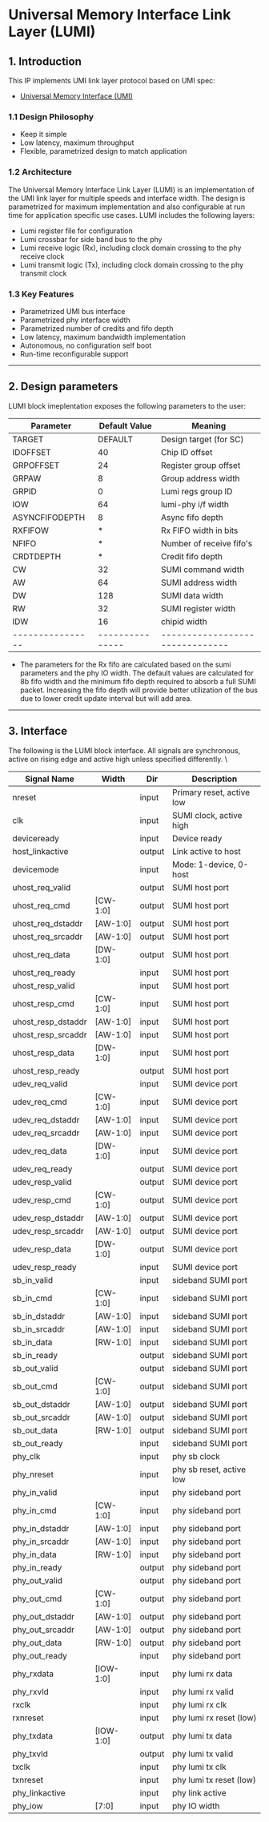 # Universal Memory Interface Link Layer (LUMI)

## 1. Introduction

This IP implements UMI link layer protocol based on UMI spec:
* [Universal Memory Interface (UMI)](https://github.com/zeroasiccorp/umi)


### 1.1 Design Philosophy

* Keep it simple
* Low latency, maximum throughput
* Flexible, parametrized design to match application

### 1.2 Architecture

The Universal Memory Interface Link Layer (LUMI) is an implementation of the UMI link layer for multiple speeds and interface width. The design is parametrized for maximum implementation and also configurable at run time for application specific use cases. LUMI includes the following layers:

* Lumi register file for configuration
* Lumi crossbar for side band bus to the phy
* Lumi receive logic (Rx), including clock domain crossing to the phy receive clock
* Lumi transmit logic (Tx), including clock domain crossing to the phy transmit clock

### 1.3 Key Features

  * Parametrized UMI bus interface
  * Parametrized phy interface width
  * Parametrized number of credits and fifo depth
  * Low latency, maximum bandwidth implementation
  * Autonomous, no configuration self boot
  * Run-time reconfigurable support

----
## 2. Design parameters

LUMI block imeplentation exposes the following parameters to the user:

| Parameter      | Default Value | Meaning                       |
|----------------|---------------|-------------------------------|
| TARGET         | DEFAULT       | Design target (for SC)        |
| IDOFFSET       | 40            | Chip ID offset                |
| GRPOFFSET      | 24            | Register group offset         |
| GRPAW          | 8             | Group address width           |
| GRPID          | 0             | Lumi regs group ID            |
| IOW            | 64            | lumi-phy i/f width            |
| ASYNCFIFODEPTH | 8             | Async fifo depth              |
| RXFIFOW        | *             | Rx FIFO width in bits         |
| NFIFO          | *             | Number of receive fifo's      |
| CRDTDEPTH      | *             | Credit fifo depth             |
| CW             | 32            | SUMI command width            |
| AW             | 64            | SUMI address width            |
| DW             | 128           | SUMI data width               |
| RW             | 32            | SUMI register width           |
| IDW            | 16            | chipid width                  |
|----------------|---------------|-------------------------------|

* The parameters for the Rx fifo are calculated based on the sumi parameters and the phy IO width. The default values are calculated for 8b fifo width and the minimum fifo depth required to absorb a full SUMI packet. Increasing the fifo depth will provide better utilization of the bus due to lower credit update interval but will add area.

----
## 3. Interface

The following is the LUMI block interface. All signals are synchronous, active on rising edge and active high unless specified differently. \

| Signal Name        | Width     |   Dir  | Description               |
|--------------------|-----------|--------|---------------------------|
| nreset             |           | input  | Primary reset, active low |
| clk                |           | input  | SUMI clock, active high   |
| deviceready        |           | input  | Device ready              |
| host_linkactive    |           | output | Link active to host       |
| devicemode         |           | input  | Mode: 1-device, 0-host    |
| uhost_req_valid    |           | output | SUMI host port            |
| uhost_req_cmd      | [CW-1:0]  | output | SUMI host port            |
| uhost_req_dstaddr  | [AW-1:0]  | output | SUMI host port            |
| uhost_req_srcaddr  | [AW-1:0]  | output | SUMI host port            |
| uhost_req_data     | [DW-1:0]  | output | SUMI host port            |
| uhost_req_ready    |           | input  | SUMI host port            |
| uhost_resp_valid   |           | input  | SUMI host port            |
| uhost_resp_cmd     | [CW-1:0]  | input  | SUMI host port            |
| uhost_resp_dstaddr | [AW-1:0]  | input  | SUMI host port            |
| uhost_resp_srcaddr | [AW-1:0]  | input  | SUMI host port            |
| uhost_resp_data    | [DW-1:0]  | input  | SUMI host port            |
| uhost_resp_ready   |           | output | SUMI host port            |
| udev_req_valid     |           | input  | SUMI device port          |
| udev_req_cmd       | [CW-1:0]  | input  | SUMI device port          |
| udev_req_dstaddr   | [AW-1:0]  | input  | SUMI device port          |
| udev_req_srcaddr   | [AW-1:0]  | input  | SUMI device port          |
| udev_req_data      | [DW-1:0]  | input  | SUMI device port          |
| udev_req_ready     |           | output | SUMI device port          |
| udev_resp_valid    |           | output | SUMI device port          |
| udev_resp_cmd      | [CW-1:0]  | output | SUMI device port          |
| udev_resp_dstaddr  | [AW-1:0]  | output | SUMI device port          |
| udev_resp_srcaddr  | [AW-1:0]  | output | SUMI device port          |
| udev_resp_data     | [DW-1:0]  | output | SUMI device port          |
| udev_resp_ready    |           | input  | SUMI device port          |
| sb_in_valid        |           | input  | sideband SUMI port        |
| sb_in_cmd          | [CW-1:0]  | input  | sideband SUMI port        |
| sb_in_dstaddr      | [AW-1:0]  | input  | sideband SUMI port        |
| sb_in_srcaddr      | [AW-1:0]  | input  | sideband SUMI port        |
| sb_in_data         | [RW-1:0]  | input  | sideband SUMI port        |
| sb_in_ready        |           | output | sideband SUMI port        |
| sb_out_valid       |           | output | sideband SUMI port        |
| sb_out_cmd         | [CW-1:0]  | output | sideband SUMI port        |
| sb_out_dstaddr     | [AW-1:0]  | output | sideband SUMI port        |
| sb_out_srcaddr     | [AW-1:0]  | output | sideband SUMI port        |
| sb_out_data        | [RW-1:0]  | output | sideband SUMI port        |
| sb_out_ready       |           | input  | sideband SUMI port        |
| phy_clk            |           | input  | phy sb clock              |
| phy_nreset         |           | input  | phy sb reset, active low  |
| phy_in_valid       |           | input  | phy sideband port         |
| phy_in_cmd         | [CW-1:0]  | input  | phy sideband port         |
| phy_in_dstaddr     | [AW-1:0]  | input  | phy sideband port         |
| phy_in_srcaddr     | [AW-1:0]  | input  | phy sideband port         |
| phy_in_data        | [RW-1:0]  | input  | phy sideband port         |
| phy_in_ready       |           | output | phy sideband port         |
| phy_out_valid      |           | output | phy sideband port         |
| phy_out_cmd        | [CW-1:0]  | output | phy sideband port         |
| phy_out_dstaddr    | [AW-1:0]  | output | phy sideband port         |
| phy_out_srcaddr    | [AW-1:0]  | output | phy sideband port         |
| phy_out_data       | [RW-1:0]  | output | phy sideband port         |
| phy_out_ready      |           | input  | phy sideband port         |
| phy_rxdata         | [IOW-1:0] | input  | phy lumi rx data          |
| phy_rxvld          |           | input  | phy lumi rx valid         |
| rxclk              |           | input  | phy lumi rx clk           |
| rxnreset           |           | input  | phy lumi rx reset (low)   |
| phy_txdata         | [IOW-1:0] | output | phy lumi tx data          |
| phy_txvld          |           | output | phy lumi tx valid         |
| txclk              |           | input  | phy lumi tx clk           |
| txnreset           |           | input  | phy lumi tx reset (low)   |
| phy_linkactive     |           | input  | phy link active           |
| phy_iow            | [7:0]     | input  | phy IO width              |
